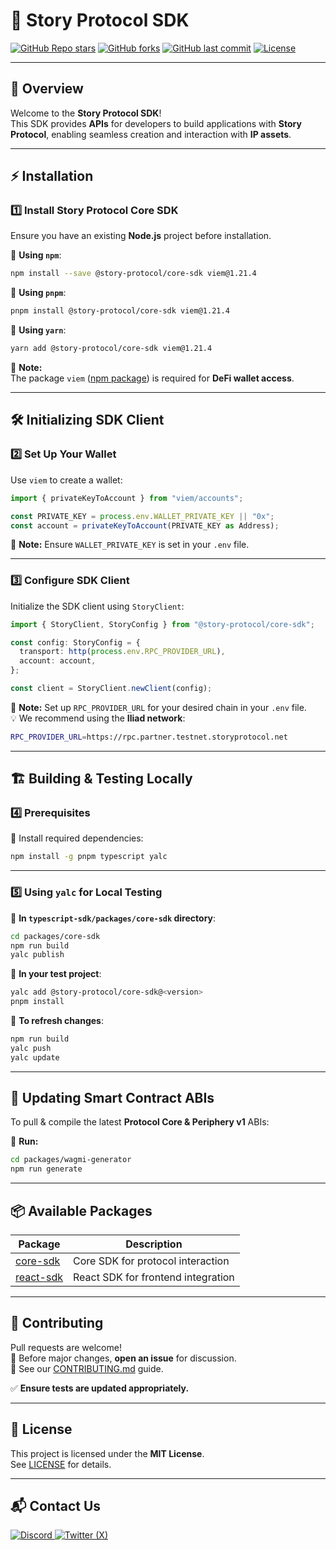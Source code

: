 # 📖 Story Protocol SDK

<div align="left">

[![GitHub Repo stars](https://img.shields.io/github/stars/storyprotocol/sdk?logo=github&color=yellow)](https://github.com/storyprotocol/sdk/stargazers)
[![GitHub forks](https://img.shields.io/github/forks/storyprotocol/sdk?logo=github&color=blue)](https://github.com/storyprotocol/sdk/network/members)
[![GitHub last commit](https://img.shields.io/github/last-commit/storyprotocol/sdk?logo=git)](https://github.com/storyprotocol/sdk/commits/main)
[![License](https://img.shields.io/badge/license-MIT-green.svg)](LICENSE)

</div>

---

## 🚀 Overview

Welcome to the **Story Protocol SDK**!  
This SDK provides **APIs** for developers to build applications with **Story Protocol**, enabling seamless creation and interaction with **IP assets**.

---

## ⚡ Installation

### 1️⃣ Install Story Protocol Core SDK

Ensure you have an existing **Node.js** project before installation.

📌 **Using `npm`**:
```sh
npm install --save @story-protocol/core-sdk viem@1.21.4
```

📌 **Using `pnpm`**:
```sh
pnpm install @story-protocol/core-sdk viem@1.21.4
```

📌 **Using `yarn`**:
```sh
yarn add @story-protocol/core-sdk viem@1.21.4
```

📌 **Note:**  
The package `viem` ([npm package](https://www.npmjs.com/package/viem)) is required for **DeFi wallet access**.

---

## 🛠 Initializing SDK Client

### 2️⃣ Set Up Your Wallet

Use `viem` to create a wallet:

```typescript
import { privateKeyToAccount } from "viem/accounts";

const PRIVATE_KEY = process.env.WALLET_PRIVATE_KEY || "0x";
const account = privateKeyToAccount(PRIVATE_KEY as Address);
```

📌 **Note:** Ensure `WALLET_PRIVATE_KEY` is set in your `.env` file.

---

### 3️⃣ Configure SDK Client

Initialize the SDK client using `StoryClient`:

```typescript
import { StoryClient, StoryConfig } from "@story-protocol/core-sdk";

const config: StoryConfig = {
  transport: http(process.env.RPC_PROVIDER_URL),
  account: account,
};

const client = StoryClient.newClient(config);
```

📌 **Note:** Set up `RPC_PROVIDER_URL` for your desired chain in your `.env` file.  
💡 We recommend using the **Iliad network**:
```sh
RPC_PROVIDER_URL=https://rpc.partner.testnet.storyprotocol.net
```

---

## 🏗 Building & Testing Locally

### 4️⃣ Prerequisites

📌 Install required dependencies:
```sh
npm install -g pnpm typescript yalc
```

---

### 5️⃣ Using `yalc` for Local Testing

📌 **In `typescript-sdk/packages/core-sdk` directory**:

```sh
cd packages/core-sdk
npm run build
yalc publish
```

📌 **In your test project**:

```sh
yalc add @story-protocol/core-sdk@<version>
pnpm install
```

📌 **To refresh changes**:

```sh
npm run build
yalc push
yalc update
```

---

## 🔄 Updating Smart Contract ABIs

To pull & compile the latest **Protocol Core & Periphery v1** ABIs:

📌 **Run:**
```sh
cd packages/wagmi-generator
npm run generate
```

---

## 📦 Available Packages

| Package | Description |
|---------|------------|
| [core-sdk](./packages/core-sdk) | Core SDK for protocol interaction |
| [react-sdk](./packages/react-sdk) | React SDK for frontend integration |

---

## 🤝 Contributing

Pull requests are welcome!  
🔹 Before major changes, **open an issue** for discussion.  
🔹 See our [CONTRIBUTING.md](CONTRIBUTING.md) guide.  

✅ **Ensure tests are updated appropriately.**

---

## 📜 License

This project is licensed under the **MIT License**.  
See [LICENSE](LICENSE.md) for details.

---

## 📬 Contact Us

<p align="left">
  <a href="https://discord.gg/storyprotocol">
    <img src="https://img.shields.io/badge/Discord-5865F2?logo=discord&logoColor=white&style=for-the-badge" alt="Discord">
  </a>
  <a href="https://x.com/storyprotocol">
    <img src="https://img.shields.io/badge/Twitter-000000?logo=x&logoColor=white&style=for-the-badge" alt="Twitter (X)">
  </a>
</p>
